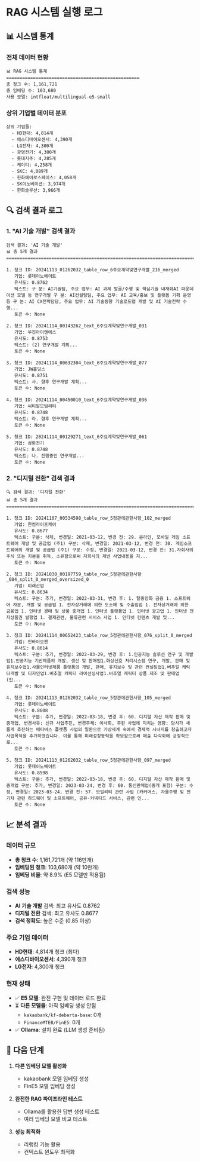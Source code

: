 # RAG 시스템 실행 로그

## 📊 시스템 통계

### 전체 데이터 현황

```
📊 RAG 시스템 통계
==================================================
총 청크 수: 1,161,721
총 임베딩 수: 103,680
사용 모델: intfloat/multilingual-e5-small
```

### 상위 기업별 데이터 분포

```
상위 기업들:
  - HD현대: 4,814개
  - 에스디바이오센서: 4,390개
  - LG전자: 4,300개
  - 광명전기: 4,300개
  - 롯데지주: 4,285개
  - 케이티: 4,258개
  - SKC: 4,089개
  - 한화에어로스페이스: 4,058개
  - SK이노베이션: 3,974개
  - 한화솔루션: 3,966개
```

## 🔍 검색 결과 로그

### 1. "AI 기술 개발" 검색 결과

```
검색 결과: 'AI 기술 개발'
📊 총 5개 결과
================================================================================

1. 청크 ID: 20241113_01262032_table_row_6주요계약및연구개발_216_merged
   기업: 롯데이노베이트
   유사도: 0.8762
   텍스트: 구 분: AI기술팀, 주요 업무: AI 과제 발굴/수행 및 핵심기술 내재화AI 파운데이션 모델 등 연구개발 구 분: AI컨설팅팀, 주요 업무: AI 교육/홍보 및 플랫폼 기획 운영 등 구 분: AI CX전략담당, 주요 업무: AI 기술동향 기술로드맵 개발 및 AI 기술전략 수행...
   토큰 수: None

2. 청크 ID: 20241114_00143262_text_6주요계약및연구개발_031
   기업: 우진아이엔에스
   유사도: 0.8753
   텍스트: (2) 연구개발 계획...
   토큰 수: None

3. 청크 ID: 20241114_00632304_text_6주요계약및연구개발_077
   기업: JW홀딩스
   유사도: 0.8751
   텍스트: 사. 향후 연구개발 계획...
   토큰 수: None

4. 청크 ID: 20241114_00450010_text_6주요계약및연구개발_036
   기업: 씨티알모빌리티
   유사도: 0.8748
   텍스트: 라. 향후 연구개발 계획...
   토큰 수: None

5. 청크 ID: 20241114_00129271_text_6주요계약및연구개발_061
   기업: 삼화전기
   유사도: 0.8748
   텍스트: 나. 진행중인 연구개발...
   토큰 수: None
```

### 2. "디지털 전환" 검색 결과

```
🔍 검색 결과: '디지털 전환'
📊 총 5개 결과
================================================================================

1. 청크 ID: 20241107_00534598_table_row_5정관에관한사항_102_merged
   기업: 한컴라이프케어
   유사도: 0.8677
   텍스트: 구분: 삭제, 변경일: 2021-03-12, 변경 전: 29. 온라인, 모바일 게임 소프트웨어 개발 및 공급업 (주1) 구분: 삭제, 변경일: 2021-03-12, 변경 전: 30. 게임소프트웨어의 개발 및 공급업 (주1) 구분: 수정, 변경일: 2021-03-12, 변경 전: 31.자회사의 주식 또는 지분을 취득, 소유함으로써 자회사의 제반 사업내용을 지...
   토큰 수: None

2. 청크 ID: 20241030_00197759_table_row_5정관에관한사항_084_split_0_merged_oversized_0
   기업: 미래산업
   유사도: 0.8634
   텍스트: 구분: 추가, 변경일: 2022-03-31, 변경 후: 1. 탈중앙화 금융 1. 소프트웨어 자문, 개발 및 공급업 1. 전자상거래에 의한 도소매 및 수출입업 1. 전자상거래에 의한 금융업 1. 인터넷 경매 및 상품 중개업 1. 인터넷 플랫폼업 1. 인터넷 광고업 1. 인터넷 전자상품권 발행업 1. 결제관련, 물류관련 서비스 사업 1. 인터넷 컨텐츠 개발 및...
   토큰 수: None

3. 청크 ID: 20241114_00652423_table_row_5정관에관한사항_076_split_0_merged
   기업: 인바이오젠
   유사도: 0.8614
   텍스트: 구분: 추가, 변경일: 2022-03-29, 변경 후: 1.인공지능 솔루션 연구 및 개발업1.인공지능 기반제품의 개발, 생산 및 판매업1.화상신호 처리시스템 연구, 개발, 판매 및 유지보수업1.사물인터넷제품 플랫폼의 개발, 판매, 유지보수 및 관련 컨설팅업1.버추얼 캐릭터개발 및 디자인업1.버추얼 캐릭터 라이선싱사업1.버추얼 캐릭터 상품 제조 및 판매업(인...
   토큰 수: None

4. 청크 ID: 20241113_01262032_table_row_5정관에관한사항_105_merged
   기업: 롯데이노베이트
   유사도: 0.8608
   텍스트: 구분: 추가, 변경일: 2022-03-18, 변경 후: 60. 디지털 자산 제작 판매 및 중개업, 변경사유: 신규 사업추진, 변경주체: 이사회, 주된 사업에 미치는 영향: 당사가 새롭게 추진하는 메타버스 플랫폼 사업의 일환으로 가상세계 속에서 경제적 시너지를 창출하고자 사업목적을 추가하였습니다. 이를 통해 미래성장동력을 확보함으로써 매출 다각화에 긍정적으로...
   토큰 수: None

5. 청크 ID: 20241113_01262032_table_row_5정관에관한사항_097_merged
   기업: 롯데이노베이트
   유사도: 0.8598
   텍스트: 구분: 추가, 변경일: 2022-03-18, 변경 후: 60. 디지털 자산 제작 판매 및 중개업 구분: 추가, 변경일: 2023-03-24, 변경 후: 60. 통신판매업(중개 포함) 구분: 수정, 변경일: 2023-03-24, 변경 전: 57. 모빌리티 관련 사업 (카커머스, 자율주행 및 전기차 관련 하드웨어 및 소프트웨어, 공유·커넥티드 서비스, 관련 인...
   토큰 수: None
```

## 📈 분석 결과

### 데이터 규모

- **총 청크 수**: 1,161,721개 (약 116만개)
- **임베딩된 청크**: 103,680개 (약 10만개)
- **임베딩 비율**: 약 8.9% (E5 모델만 적용됨)

### 검색 성능

- **AI 기술 개발** 검색: 최고 유사도 0.8762
- **디지털 전환** 검색: 최고 유사도 0.8677
- **검색 정확도**: 높은 수준 (0.85 이상)

### 주요 기업 데이터

- **HD현대**: 4,814개 청크 (최다)
- **에스디바이오센서**: 4,390개 청크
- **LG전자**: 4,300개 청크

### 현재 상태

- ✅ **E5 모델**: 완전 구현 및 데이터 로드 완료
- ⏳ **다른 모델들**: 아직 임베딩 생성 안됨
  - `kakaobank/kf-deberta-base`: 0개
  - `FinanceMTEB/FinE5`: 0개
- ✅ **Ollama**: 설치 완료 (LLM 생성 준비됨)

## 🎯 다음 단계

1. **다른 임베딩 모델 활성화**

   - kakaobank 모델 임베딩 생성
   - FinE5 모델 임베딩 생성

2. **완전한 RAG 파이프라인 테스트**

   - Ollama를 활용한 답변 생성 테스트
   - 여러 임베딩 모델 비교 테스트

3. **성능 최적화**
   - 리랭킹 기능 활용
   - 컨텍스트 윈도우 최적화
